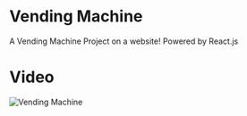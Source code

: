 # Vending Machine
A Vending Machine Project on a website! Powered by React.js
# Video
![Vending Machine](file:///C:/Users/afons_au7rh73/OneDrive/Imagens/Saved%20Videos/Vending%20Machine.gif)

